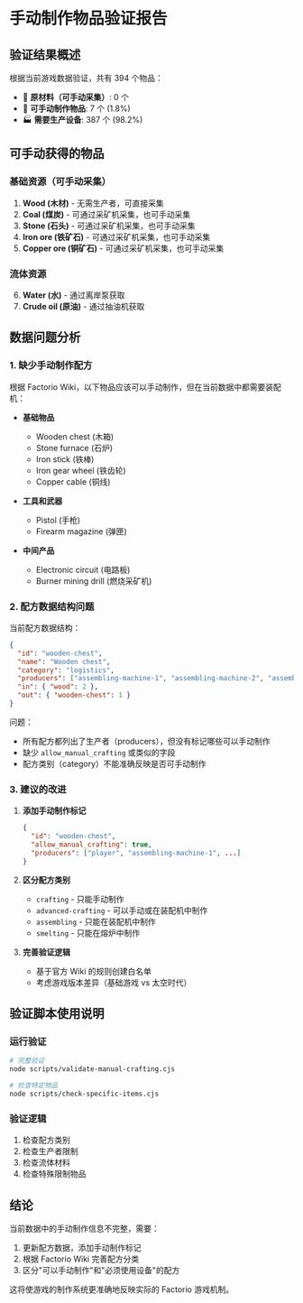 # 手动制作物品验证报告

## 验证结果概述

根据当前游戏数据验证，共有 394 个物品：

- 🌿 **原材料（可手动采集）**: 0 个
- 🔨 **可手动制作物品**: 7 个 (1.8%)
- 🏭 **需要生产设备**: 387 个 (98.2%)

## 可手动获得的物品

### 基础资源（可手动采集）
1. **Wood (木材)** - 无需生产者，可直接采集
2. **Coal (煤炭)** - 可通过采矿机采集，也可手动采集
3. **Stone (石头)** - 可通过采矿机采集，也可手动采集
4. **Iron ore (铁矿石)** - 可通过采矿机采集，也可手动采集
5. **Copper ore (铜矿石)** - 可通过采矿机采集，也可手动采集

### 流体资源
6. **Water (水)** - 通过离岸泵获取
7. **Crude oil (原油)** - 通过抽油机获取

## 数据问题分析

### 1. 缺少手动制作配方

根据 Factorio Wiki，以下物品应该可以手动制作，但在当前数据中都需要装配机：

- **基础物品**
  - Wooden chest (木箱)
  - Stone furnace (石炉)
  - Iron stick (铁棒)
  - Iron gear wheel (铁齿轮)
  - Copper cable (铜线)
  
- **工具和武器**
  - Pistol (手枪)
  - Firearm magazine (弹匣)
  
- **中间产品**
  - Electronic circuit (电路板)
  - Burner mining drill (燃烧采矿机)

### 2. 配方数据结构问题

当前配方数据结构：
```json
{
  "id": "wooden-chest",
  "name": "Wooden chest",
  "category": "logistics",
  "producers": ["assembling-machine-1", "assembling-machine-2", "assembling-machine-3"],
  "in": { "wood": 2 },
  "out": { "wooden-chest": 1 }
}
```

问题：
- 所有配方都列出了生产者（producers），但没有标记哪些可以手动制作
- 缺少 `allow_manual_crafting` 或类似的字段
- 配方类别（category）不能准确反映是否可手动制作

### 3. 建议的改进

1. **添加手动制作标记**
   ```json
   {
     "id": "wooden-chest",
     "allow_manual_crafting": true,
     "producers": ["player", "assembling-machine-1", ...]
   }
   ```

2. **区分配方类别**
   - `crafting` - 只能手动制作
   - `advanced-crafting` - 可以手动或在装配机中制作
   - `assembling` - 只能在装配机中制作
   - `smelting` - 只能在熔炉中制作

3. **完善验证逻辑**
   - 基于官方 Wiki 的规则创建白名单
   - 考虑游戏版本差异（基础游戏 vs 太空时代）

## 验证脚本使用说明

### 运行验证
```bash
# 完整验证
node scripts/validate-manual-crafting.cjs

# 检查特定物品
node scripts/check-specific-items.cjs
```

### 验证逻辑
1. 检查配方类别
2. 检查生产者限制
3. 检查流体材料
4. 检查特殊限制物品

## 结论

当前数据中的手动制作信息不完整，需要：
1. 更新配方数据，添加手动制作标记
2. 根据 Factorio Wiki 完善配方分类
3. 区分"可以手动制作"和"必须使用设备"的配方

这将使游戏的制作系统更准确地反映实际的 Factorio 游戏机制。